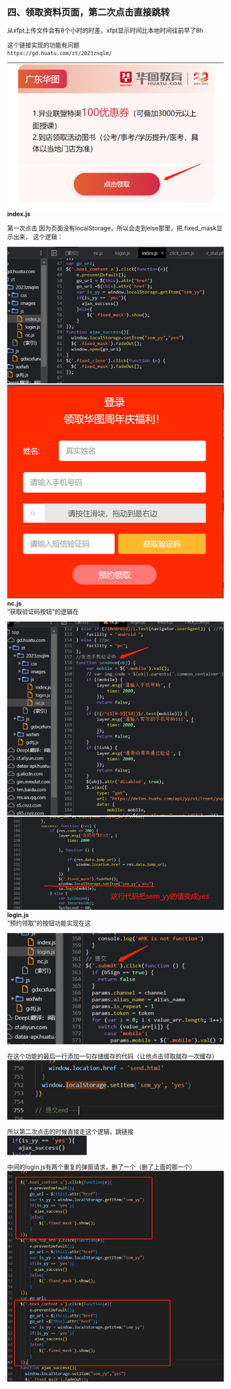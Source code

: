 ## 四、领取资料页面，第二次点击直接跳转

从xfpt上传文件会有8个小时的时差，xfpt显示时间比本地时间往前早了8h

这个链接实现的功能有问题<br>
`https://gd.huatu.com/zt/2023znqlm/`


![img_9.png](img_9.png)<br>
**index.js** <br>

第一次点击 因为页面没有localStorage，所以会走到else那里，把.fixed_mask显示出来，
这个逻辑：

![img_10.png](img_10.png)
![img_11.png](img_11.png)
<br>
**nc.js**<br>
“获取验证码按钮”的逻辑在 

![img_12.png](img_12.png)
![img_13.png](img_13.png)
<br>
**login.js**<br>
“预约领取”的按钮功能实现在这

![img_14.png](img_14.png)
<br>

在这个功能的最后一行添加一句存储缓存的代码（让他点击领取就存一次缓存）<br>
![img_15.png](img_15.png)
<br>

所以第二次点击的时候直接走这个逻辑，跳链接<br>
![img_16.png](img_16.png)
<br>

中间的login.js有两个重复的弹窗请求，删了一个（删了上面的那一个）<br>
![img_17.png](img_17.png)
<br>







